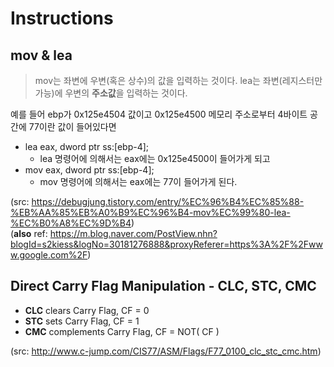 Instructions
==

mov & lea
--
> mov는 좌변에 우변(혹은 상수)의 값을 입력하는 것이다.
> lea는 좌변(레지스터만 가능)에 우변의 **주소값**을 입력하는 것이다.

예를 들어 ebp가 0x125e4504 값이고 0x125e4500 메모리 주소로부터 4바이트 공간에 77이란 값이 들어있다면
* lea eax, dword ptr ss:[ebp-4];
  * lea 명령어에 의해서는 eax에는 0x125e4500이 들어가게 되고
* mov eax, dword ptr ss:[ebp-4];
  * mov 명령어에 의해서는 eax에는 77이 들어가게 된다.

(src: https://debugjung.tistory.com/entry/%EC%96%B4%EC%85%88-%EB%AA%85%EB%A0%B9%EC%96%B4-mov%EC%99%80-lea-%EC%B0%A8%EC%9D%B4)  
(**also** ref: https://m.blog.naver.com/PostView.nhn?blogId=s2kiess&logNo=30181276888&proxyReferer=https%3A%2F%2Fwww.google.com%2F)


Direct Carry Flag Manipulation - CLC, STC, CMC
--
* **CLC** clears Carry Flag, CF = 0
* **STC** sets Carry Flag, CF = 1
* **CMC** complements Carry Flag, CF = NOT( CF )

(src: http://www.c-jump.com/CIS77/ASM/Flags/F77_0100_clc_stc_cmc.htm)
